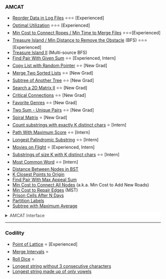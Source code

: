 ### AMCAT

- [Reorder Data in Log Files](https://leetcode.com/problems/reorder-data-in-log-files) ⭐⭐⭐ [Experienced]
- [Optimal Utilization](https://leetcode.com/discuss/interview-question/373202) ⭐⭐⭐ [Experienced]
- [Min Cost to Connect Ropes / Min Time to Merge Files](https://leetcode.com/discuss/interview-question/344677) ⭐⭐⭐[Experienced]
- [Treasure Island / Min Distance to Remove the Obstacle](https://leetcode.com/discuss/interview-question/347457) (BFS) ⭐⭐⭐ [Experienced]
- [Treasure Island II](https://leetcode.com/discuss/interview-question/356150) (Multi-source BFS)
- [Find Pair With Given Sum](https://leetcode.com/discuss/interview-question/356960) ⭐⭐ [Experienced, Intern]
- [Copy List with Random Pointer](https://leetcode.com/problems/copy-list-with-random-pointer) ⭐⭐ [New Grad]
- [Merge Two Sorted Lists](https://leetcode.com/problems/merge-two-sorted-lists) ⭐⭐ [New Grad]
- [Subtree of Another Tree](https://leetcode.com/problems/subtree-of-another-tree) ⭐⭐ [New Grad]
- [Search a 2D Matrix II](https://leetcode.com/problems/search-a-2d-matrix-ii) ⭐⭐ [New Grad]
- [Critical Connections](https://leetcode.com/discuss/interview-question/372581) ⭐⭐ [New Grad]
- [Favorite Genres](https://leetcode.com/discuss/interview-question/373006) ⭐⭐ [New Grad]
- [Two Sum - Unique Pairs](https://leetcode.com/discuss/interview-question/372434) ⭐⭐ [New Grad]
- [Spiral Matrix](https://leetcode.com/problems/spiral-matrix-ii/) ⭐ [New Grad]
- [Count substrings with exactly K distinct chars](https://leetcode.com/discuss/interview-question/370157) ⭐ [Intern]
- [Path With Maximum Score](https://leetcode.com/discuss/interview-question/383669/) ⭐⭐ [Intern]
- [Longest Palindromic Substring](https://leetcode.com/problems/longest-palindromic-substring) ⭐⭐ [Intern]
- [Movies on Flight](https://leetcode.com/discuss/interview-question/313719/) ⭐ [Experienced, Intern]
- [Substrings of size K with K distinct chars](https://leetcode.com/discuss/interview-question/370112) ⭐⭐ [Intern]
- [Most Common Word](https://leetcode.com/problems/most-common-word) ⭐⭐ [Intern]
- [Distance Between Nodes in BST](https://leetcode.com/discuss/interview-question/376375)
- [K Closest Points to Origin](https://leetcode.com/problems/k-closest-points-to-origin)
- [Find Pair With Max Appeal Sum](https://leetcode.com/discuss/interview-question/355698)
- [Min Cost to Connect All Nodes](https://leetcode.com/discuss/interview-question/356981) (a.k.a. Min Cost to Add New Roads)
- [Min Cost to Repair Edges](https://leetcode.com/discuss/interview-question/357310) (MST)
- [Prison Cells After N Days](https://leetcode.com/problems/prison-cells-after-n-days)
- [Partition Labels](https://leetcode.com/problems/partition-labels)
- [Subtree with Maximum Average](https://leetcode.com/discuss/interview-question/349617)

<details style="box-sizing: border-box; display: block; color: rgb(66, 66, 66); font-family: -apple-system, system-ui, &quot;Segoe UI&quot;, &quot;PingFang SC&quot;, &quot;Hiragino Sans GB&quot;, &quot;Microsoft YaHei&quot;, &quot;Helvetica Neue&quot;, Helvetica, Arial, sans-serif, &quot;Apple Color Emoji&quot;, &quot;Segoe UI Emoji&quot;, &quot;Segoe UI Symbol&quot;; font-size: 14px; font-style: normal; font-variant-ligatures: normal; font-variant-caps: normal; font-weight: 400; letter-spacing: normal; orphans: 2; text-align: start; text-indent: 0px; text-transform: none; white-space: normal; widows: 2; word-spacing: 0px; -webkit-text-stroke-width: 0px; background-color: rgb(255, 255, 255); text-decoration-style: initial; text-decoration-color: initial;"><summary style="box-sizing: border-box; display: list-item; touch-action: manipulation;">AMCAT Interface</summary></details>

------

### Codility

- [Point of Lattice](https://leetcode.com/discuss/interview-question/396418/) ⭐ [Experienced]
- [Merge Intervals](https://leetcode.com/problems/merge-intervals/) ⭐
- [Roll Dice](https://leetcode.com/discuss/interview-question/331158) ⭐
- [Longest string without 3 consecutive characters](https://leetcode.com/discuss/interview-question/330356)
- [Longest string made up of only vowels](https://leetcode.com/discuss/interview-question/233724)
